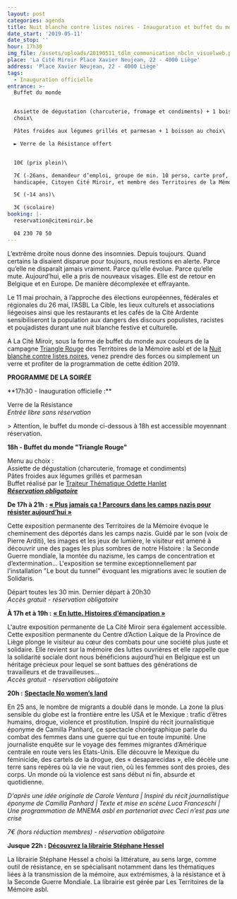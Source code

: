 ```yaml
---
layout: post
categories: agenda
title: Nuit blanche contre listes noires - Inauguration et buffet du monde
date_start: '2019-05-11'
date_stop: ''
hour: 17h30
img_file: /assets/uploads/20190511_tdlm_communication_nbcln_visuelweb.png
place: 'La Cité Miroir Place Xavier Neujean, 22 - 4000 Liège'
address: 'Place Xavier Neujean, 22 - 4000 Liège'
tags:
  - Inauguration officielle
entrance: >-
  Buffet du monde


  Assiette de dégustation (charcuterie, fromage et condiments) + 1 boisson au
  choix\

  Pâtes froides aux légumes grillés et parmesan + 1 boisson au choix\

  ► Verre de la Résistance offert


  10€ (prix plein)\

  7€ (-26ans, demandeur d’emploi, groupe de min. 10 perso, carte prof, personne
  handicapée, Citoyen Cité Miroir, et membre des Territoires de la Mémoire)\

  5€ (-14 ans)\

  3€ (scolaire)
booking: |-
  reservation@citemiroir.be

  04 230 70 50
---
```

L’extrême droite nous donne des insomnies. Depuis toujours. Quand certains la disaient disparue pour toujours, nous restions en alerte. Parce qu’elle ne disparaît jamais vraiment. Parce qu’elle évolue. Parce qu’elle mute. Aujourd’hui, elle a pris de nouveaux visages. Elle est de retour en Belgique et en Europe. De manière décomplexée et effrayante.

Le 11 mai prochain, à l’approche des élections européennes, fédérales et régionales du 26 mai, l’ASBL La Cible, les lieux culturels et associations liégeoises ainsi que les restaurants et les cafés de la Cité Ardente sensibiliseront la population aux dangers des discours populistes, racistes et poujadistes durant une nuit blanche festive et culturelle.

A La Cité Miroir, sous la forme de buffet du monde aux couleurs de la campagne [Triangle Rouge](https://www.trianglerouge.be/) des Territoires de la Mémoire asbl et de la [Nuit blanche contre listes noires](http://www.nbln.be/), venez prendre des forces ou simplement un verre et profiter de la programmation de cette édition 2019.

**PROGRAMME DE LA SOIRÉE**

<div class="card card--one">
**17h30 - Inauguration officielle :**

Verre de la Résistance\
_Entrée libre sans réservation_

\> Attention, le buffet du monde ci-dessous à 18h est accessible moyennant réservation.

**18h - Buffet du monde "Triangle Rouge"**

Menu au choix :\
Assiette de dégustation (charcuterie, fromage et condiments)\
Pâtes froides aux légumes grillés et parmesan\
Buffet réalisé par le [Traiteur Thématique Odette Hanlet](https://www.odettehanlet.com/)\
**[_Réservation obligatoire_](https://shop.utick.be/?pos=CITEMIROIR&module=ACTIVITYSERIEDETAILS&s=7F67AC94-AC3E-F85C-91B7-B822F42F8CC8)**
</div>

**De 17h à 21h :**  [**« Plus jamais ça ! Parcours dans les camps nazis pour résister aujourd’hui »**](https://www.territoires-memoire.be/plusjamaisca)

Cette exposition permanente des Territoires de la Mémoire évoque le cheminement des déportés dans les camps nazis. Guidé par le son (voix de Pierre Arditi), les images et les jeux de lumière, le visiteur est amené à découvrir une des pages les plus sombres de notre Histoire : la Seconde Guerre mondiale, la montée du nazisme, les camps de concentration et d’extermination… L'exposition se termine exceptionnellement par l'installation "Le bout du tunnel" évoquant les migrations avec le soutien de Solidaris.

Départ toutes les 30 min. Dernier départ à 20h30\
_Accès gratuit - réservation obligatoire_

**À 17h et à 19h :** [**« En lutte. Histoires d’émancipation »**](https://www.calliege.be/exposition-en-lutte-histoires-demancipation/)

L'autre exposition permanente de La Cité Miroir sera également accessible. Cette exposition permanente du Centre d’Action Laïque de la Province de Liège plonge le visiteur au cœur des combats pour une société plus juste et solidaire. Elle revient sur la mémoire des luttes ouvrières et elle rappelle que la solidarité sociale dont nous bénéficions aujourd’hui en Belgique est un héritage précieux pour lequel se sont battues des générations de travailleurs et de travailleuses…\
_Accès gratuit - réservation obligatoire_

**20h :** [**Spectacle No women’s land**](http://www.citemiroir.be/fr/activite/no-women-s-land)

En 25 ans, le nombre de migrants a doublé dans le monde. La zone la plus sensible du globe est la frontière entre les USA et le Mexique : trafic d’êtres humains, drogue, violence et prostitution. Inspiré du récit journalistique éponyme de Camilla Panhard, ce spectacle chorégraphique parle du combat des femmes dans une guerre qui tue en toute impunité. Une journaliste enquête sur le voyage des femmes migrantes d’Amérique centrale en route vers les Etats-Unis. Elle découvre le Mexique du féminicide, des cartels de la drogue, des « desaparecidas », elle décèle une terre sans repères où la vie ne vaut rien, où les femmes sont des proies, des corps. Un monde où la violence est sans début ni fin, absurde et quotidienne. 

_D'après une idée originale de Carole Ventura | Inspiré du récit journalistique éponyme de Camilla Panhard | Texte et mise en scène Luca Franceschi | Une programmation de MNEMA asbl en partenariat avec Ceci n’est pas une crise_

_7€ (hors réduction membres) - réservation obligatoire_

**Jusque 22h :** [**Découvrez la librairie Stéphane Hessel**](http://www.citemiroir.be/fr/librairie)

La librairie Stéphane Hessel a choisi la littérature, au sens large, comme outil de résistance, en se spécialisant notamment dans les thématiques liées à la transmission de la mémoire, aux extrémismes, à la résistance et à la Seconde Guerre Mondiale. La librairie est gérée par Les Territoires de la Mémoire asbl.
